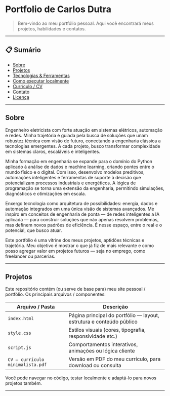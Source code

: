 # Portfolio de Carlos Dutra

> Bem-vindo ao meu portfólio pessoal. Aqui você encontrará meus projetos, habilidades e contatos.

---

## 📋 Sumário

- [Sobre](#sobre)  
- [Projetos](#projetos)  
- [Tecnologias & Ferramentas](#tecnologias--ferramentas)  
- [Como executar localmente](#como-executar-localmente)  
- [Currículo / CV](#curr%C3%ADculo--cv)  
- [Contato](#contato)  
- [Licença](#licen%C3%A7a)  

---

## Sobre

Engenheiro eletricista com forte atuação em sistemas elétricos, automação e redes. Minha trajetória é guiada pela busca de soluções que unam robustez técnica com visão de futuro, conectando a engenharia clássica a tecnologias emergentes. A cada projeto, busco transformar complexidade em sistemas claros, escaláveis e inteligentes.

Minha formação em engenharia se expande para o domínio do Python aplicado à análise de dados e machine learning, criando pontes entre o mundo físico e o digital. Com isso, desenvolvo modelos preditivos, automações inteligentes e ferramentas de suporte à decisão que potencializam processos industriais e energéticos. A lógica de programação se torna uma extensão da engenharia, permitindo simulações, diagnósticos e otimizações em escala.

Enxergo tecnologia como arquitetura de possibilidades: energia, dados e automação integrados em uma única visão de sistemas avançados. Me inspiro em conceitos de engenharia de ponta — de redes inteligentes a IA aplicada — para construir soluções que não apenas resolvem problemas, mas definem novos padrões de eficiência. É nesse espaço, entre o real e o potencial, que busco atuar.

Este portfólio é uma vitrine dos meus projetos, aptidões técnicas e trajetória. Meu objetivo é mostrar o que já fiz de mais relevante e como posso agregar valor em projetos futuros — seja no emprego, como freelancer ou parcerias.

---

## Projetos

Este repositório contém (ou serve de base para) meu site pessoal / portfólio. Os principais arquivos / componentes:

| Arquivo / Pasta | Descrição |
|------------------|-----------|
| `index.html`     | Página principal do portfólio — layout, estrutura e conteúdo público |
| `style.css`      | Estilos visuais (cores, tipografia, responsividade etc.) |
| `script.js`      | Comportamentos interativos, animações ou lógica cliente |
| `CV — currículo minimalista.pdf` | Versão em PDF do meu currículo, para download ou consulta |

Você pode navegar no código, testar localmente e adaptá-lo para novos projetos também.

---
